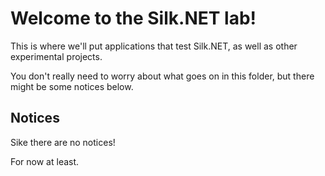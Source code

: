 # Welcome to the Silk.NET lab!

This is where we'll put applications that test Silk.NET, as well as other experimental projects.

You don't really need to worry about what goes on in this folder, but there might be some notices below.

## Notices
Sike there are no notices!

For now at least.